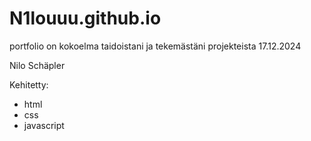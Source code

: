 # N1louuu.github.io

portfolio on kokoelma taidoistani ja tekemästäni projekteista
17.12.2024

Nilo Schäpler

Kehitetty:
- html
- css
- javascript
